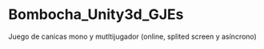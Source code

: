 Bombocha_Unity3d_GJEs
=====================

Juego de canicas mono y mutltijugador (online, splited screen y asíncrono)
